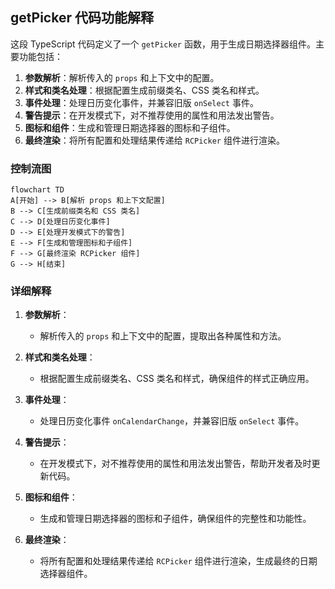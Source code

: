 ## getPicker 代码功能解释

这段 TypeScript 代码定义了一个 `getPicker` 函数，用于生成日期选择器组件。主要功能包括：

1. **参数解析**：解析传入的 `props` 和上下文中的配置。
2. **样式和类名处理**：根据配置生成前缀类名、CSS 类名和样式。
3. **事件处理**：处理日历变化事件，并兼容旧版 `onSelect` 事件。
4. **警告提示**：在开发模式下，对不推荐使用的属性和用法发出警告。
5. **图标和组件**：生成和管理日期选择器的图标和子组件。
6. **最终渲染**：将所有配置和处理结果传递给 `RCPicker` 组件进行渲染。

### 控制流图

```mermaid
flowchart TD 
A[开始] --> B[解析 props 和上下文配置] 
B --> C[生成前缀类名和 CSS 类名] 
C --> D[处理日历变化事件] 
D --> E[处理开发模式下的警告] 
E --> F[生成和管理图标和子组件] 
F --> G[最终渲染 RCPicker 组件] 
G --> H[结束]
```

### 详细解释

1. **参数解析**：
    
    - 解析传入的 `props` 和上下文中的配置，提取出各种属性和方法。
2. **样式和类名处理**：
    
    - 根据配置生成前缀类名、CSS 类名和样式，确保组件的样式正确应用。
3. **事件处理**：
    
    - 处理日历变化事件 `onCalendarChange`，并兼容旧版 `onSelect` 事件。
4. **警告提示**：
    
    - 在开发模式下，对不推荐使用的属性和用法发出警告，帮助开发者及时更新代码。
5. **图标和组件**：
    
    - 生成和管理日期选择器的图标和子组件，确保组件的完整性和功能性。
6. **最终渲染**：
    
    - 将所有配置和处理结果传递给 `RCPicker` 组件进行渲染，生成最终的日期选择器组件。